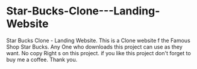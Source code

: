 # Star-Bucks-Clone---Landing-Website
Star Bucks Clone - Landing Website. This is a Clone website f the Famous Shop Star Bucks. Any One who downloads this project can use as they want. No copy Right s on this project. if you like this project don't forget to buy me a coffee. Thank you. 
